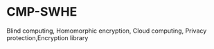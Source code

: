 # CMP-SWHE
Blind computing, Homomorphic encryption, Cloud computing, Privacy protection,Encryption library
